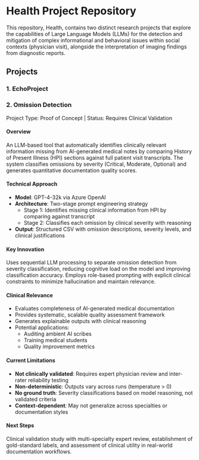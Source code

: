 # Health Project Repository

This repository, Health, contains two distinct research projects that explore the capabilities of Large Language Models (LLMs) for the detection and mitigation of complex informational and behavioral issues within social contexts (physician visit), alongside the interpretation of imaging findings from diagnostic reports.

## Projects

### 1. EchoProject

### 2. Omission Detection
Project Type: Proof of Concept | Status: Requires Clinical Validation

#### Overview
An LLM-based tool that automatically identifies clinically relevant information missing from AI-generated medical notes by comparing History of Present Illness (HPI) sections against full patient visit transcripts. The system classifies omissions by severity (Critical, Moderate, Optional) and generates quantitative documentation quality scores.

#### Technical Approach

- **Model**: GPT-4-32k via Azure OpenAI
- **Architecture**: Two-stage prompt engineering strategy
  - Stage 1: Identifies missing clinical information from HPI by comparing against transcript
  - Stage 2: Classifies each omission by clinical severity with reasoning
- **Output**: Structured CSV with omission descriptions, severity levels, and clinical justifications

#### Key Innovation
Uses sequential LLM processing to separate omission detection from severity classification, reducing cognitive load on the model and improving classification accuracy. Employs role-based prompting with explicit clinical constraints to minimize hallucination and maintain relevance.

#### Clinical Relevance
- Evaluates completeness of AI-generated medical documentation
- Provides systematic, scalable quality assessment framework
- Generates explainable outputs with clinical reasoning
- Potential applications:
  - Auditing ambient AI scribes
  - Training medical students
  - Quality improvement metrics

#### Current Limitations
- **Not clinically validated**: Requires expert physician review and inter-rater reliability testing
- **Non-deterministic**: Outputs vary across runs (temperature > 0)
- **No ground truth**: Severity classifications based on model reasoning, not validated criteria
- **Context-dependent**: May not generalize across specialties or documentation styles

#### Next Steps
Clinical validation study with multi-specialty expert review, establishment of gold-standard labels, and assessment of clinical utility in real-world documentation workflows.